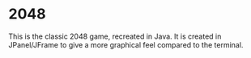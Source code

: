 # 2048
This is the classic 2048 game, recreated in Java. It is created in JPanel/JFrame to give a more graphical feel compared to the terminal.
